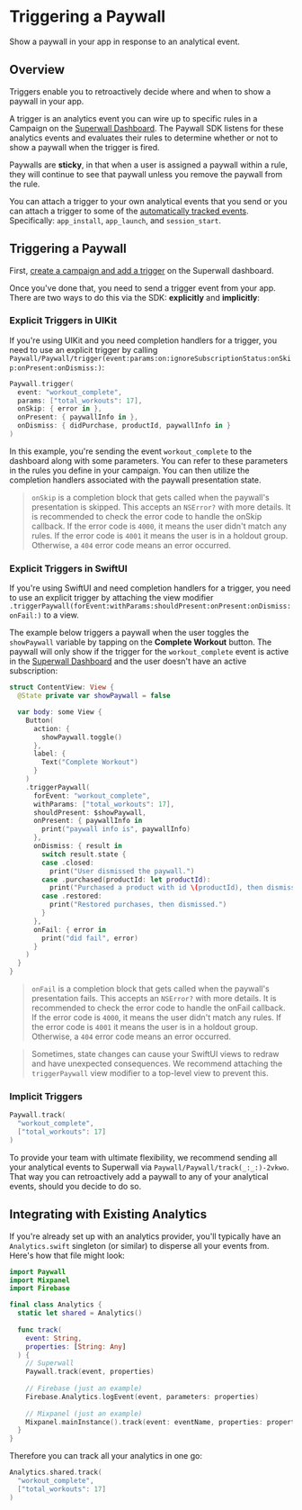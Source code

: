 # Triggering a Paywall

Show a paywall in your app in response to an analytical event.

## Overview

Triggers enable you to retroactively decide where and when to show a paywall in your app.

A trigger is an analytics event you can wire up to specific rules in a Campaign on the [Superwall Dashboard](https://superwall.com/dashboard). The Paywall SDK listens for these analytics events and evaluates their rules to determine whether or not to show a paywall when the trigger is fired.

Paywalls are **sticky**, in that when a user is assigned a paywall within a rule, they will continue to see that paywall unless you remove the paywall from the rule.

You can attach a trigger to your own analytical events that you send or you can attach a trigger to some of the [automatically tracked events](<doc:AutomaticallyTrackedEvents>). Specifically: `app_install`, `app_launch`, and `session_start`.

## Triggering a Paywall

First, [create a campaign and add a trigger](https://docs.superwall.com/docs/campaigns) on the Superwall dashboard. 

Once you've done that, you need to send a trigger event from your app.
There are two ways to do this via the SDK: **explicitly** and **implicitly**:

### Explicit Triggers in UIKit

If you're using UIKit and you need completion handlers for a trigger, you need to use an explicit trigger by calling ``Paywall/Paywall/trigger(event:params:on:ignoreSubscriptionStatus:onSkip:onPresent:onDismiss:)``:

```swift
Paywall.trigger(
  event: "workout_complete", 
  params: ["total_workouts": 17], 
  onSkip: { error in }, 
  onPresent: { paywallInfo in }, 
  onDismiss: { didPurchase, productId, paywallInfo in }
)
```

In this example, you're sending the event `workout_complete` to the dashboard along with some parameters. You can refer to these parameters in the rules you define in your campaign. You can then utilize the completion handlers associated with the paywall presentation state.

> `onSkip` is a completion block that gets called when the paywall's presentation is skipped. This accepts an `NSError?` with more details. It is recommended to check the error code to handle the onSkip callback. If the error code is `4000`, it means the user didn't match any rules. If the error code is `4001` it means the user is in a holdout group. Otherwise, a `404` error code means an error occurred.

### Explicit Triggers in SwiftUI

If you're using SwiftUI and need completion handlers for a trigger, you need to use an explicit trigger by attaching the view modifier `.triggerPaywall(forEvent:withParams:shouldPresent:onPresent:onDismiss:onFail:)` to a view.

The example below triggers a paywall when the user toggles the `showPaywall` variable by tapping on the **Complete Workout** button. The paywall will only show if the trigger for the `workout_complete` event is active in the [Superwall Dashboard](https://superwall.com/dashboard) and the user doesn't have an active subscription:

```swift
struct ContentView: View {
  @State private var showPaywall = false

  var body: some View {
    Button(
      action: {
        showPaywall.toggle()
      },
      label: {
        Text("Complete Workout")
      }
    )
    .triggerPaywall(
      forEvent: "workout_complete",
      withParams: ["total_workouts": 17],
      shouldPresent: $showPaywall,
      onPresent: { paywallInfo in
        print("paywall info is", paywallInfo)
      },
      onDismiss: { result in
        switch result.state {
        case .closed:
          print("User dismissed the paywall.")
        case .purchased(productId: let productId):
          print("Purchased a product with id \(productId), then dismissed.")
        case .restored:
          print("Restored purchases, then dismissed.")
        }
      },
      onFail: { error in
        print("did fail", error)
      }
    )
  }
}
```

> `onFail` is a completion block that gets called when the paywall's presentation fails. This accepts an `NSError?` with more details. It is recommended to check the error code to handle the onFail callback. If the error code is `4000`, it means the user didn't match any rules. If the error code is `4001` it means the user is in a holdout group. Otherwise, a `404` error code means an error occurred.


> Sometimes, state changes can cause your SwiftUI views to redraw and have unexpected consequences. We recommend attaching the `triggerPaywall` view modifier to a top-level view to prevent this.

### Implicit Triggers

```swift
Paywall.track(
  "workout_complete", 
  ["total_workouts": 17]
)
```

To provide your team with ultimate flexibility, we recommend sending all your analytical events to Superwall via ``Paywall/Paywall/track(_:_:)-2vkwo``. That way you can retroactively add a paywall to any of your analytical events, should you decide to do so.

## Integrating with Existing Analytics

If you're already set up with an analytics provider, you'll typically have an `Analytics.swift` singleton (or similar) to disperse all your events from. Here's how that file might look:

```swift
import Paywall
import Mixpanel
import Firebase

final class Analytics {
  static let shared = Analytics()
  
  func track(
    event: String,
    properties: [String: Any]
  ) {
    // Superwall
    Paywall.track(event, properties)
    
    // Firebase (just an example)
    Firebase.Analytics.logEvent(event, parameters: properties)
    
    // Mixpanel (just an example)
    Mixpanel.mainInstance().track(event: eventName, properties: properties)
  }
}
```

Therefore you can track all your analytics in one go:
  
```swift
Analytics.shared.track(
  "workout_complete",
  ["total_workouts": 17]
)
```
